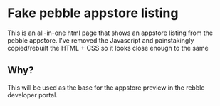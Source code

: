 # Fake pebble appstore listing

This is an all-in-one html page that shows an appstore listing from the pebble appstore. I've removed the Javascript and painstakingly copied/rebuilt the HTML + CSS so it looks close enough to the same

## Why?

This will be used as the base for the appstore preview in the rebble developer portal.
